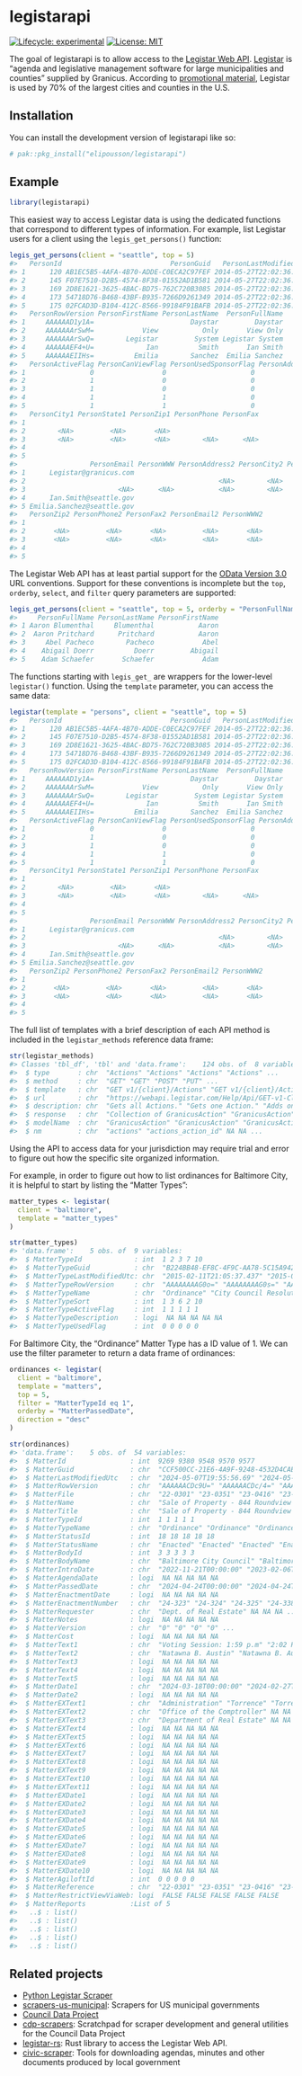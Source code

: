 
<!-- README.md is generated from README.Rmd. Please edit that file -->

# legistarapi

<!-- badges: start -->

[![Lifecycle:
experimental](https://img.shields.io/badge/lifecycle-experimental-orange.svg)](https://lifecycle.r-lib.org/articles/stages.html#experimental)
[![License:
MIT](https://img.shields.io/badge/License-MIT-yellow.svg)](https://opensource.org/licenses/MIT)
<!-- badges: end -->

The goal of legistarapi is to allow access to the [Legistar Web
API](https://webapi.legistar.com/).
[Legistar](https://granicus.com/solution/govmeetings/legistar/) is
“agenda and legislative management software for large municipalities and
counties” supplied by Granicus. According to [promotional
material](https://granicus.com/pdfs/product_legistar.pdf), Legistar is
used by 70% of the largest cities and counties in the U.S.

## Installation

You can install the development version of legistarapi like so:

``` r
# pak::pkg_install("elipousson/legistarapi")
```

## Example

``` r
library(legistarapi)
```

This easiest way to access Legistar data is using the dedicated
functions that correspond to different types of information. For
example, list Legistar users for a client using the
`legis_get_persons()` function:

``` r
legis_get_persons(client = "seattle", top = 5)
#>   PersonId                           PersonGuid   PersonLastModifiedUtc
#> 1      120 AB1EC5B5-4AFA-4B70-ADDE-C0ECA2C97FEF 2014-05-27T22:02:36.467
#> 2      145 F07E7510-D2B5-4574-8F38-01552AD1B581 2014-05-27T22:02:36.467
#> 3      169 2D8E1621-3625-4BAC-BD75-762C720B3085 2014-05-27T22:02:36.467
#> 4      173 54718D76-B468-43BF-B935-7266D9261349 2014-05-27T22:02:36.467
#> 5      175 02FCAD3D-B104-412C-8566-99184F91BAFB 2014-05-27T22:02:36.467
#>   PersonRowVersion PersonFirstName PersonLastName  PersonFullName
#> 1     AAAAAAD1y1A=                        Daystar         Daystar
#> 2     AAAAAAArSwM=            View           Only       View Only
#> 3     AAAAAAArSwQ=        Legistar         System Legistar System
#> 4     AAAAAAEF4+U=             Ian          Smith       Ian Smith
#> 5     AAAAAAEIIHs=          Emilia        Sanchez  Emilia Sanchez
#>   PersonActiveFlag PersonCanViewFlag PersonUsedSponsorFlag PersonAddress1
#> 1                0                 0                     0               
#> 2                1                 0                     0               
#> 3                1                 0                     0           <NA>
#> 4                1                 1                     0               
#> 5                1                 1                     0               
#>   PersonCity1 PersonState1 PersonZip1 PersonPhone PersonFax
#> 1                                                          
#> 2        <NA>         <NA>       <NA>                      
#> 3        <NA>         <NA>       <NA>        <NA>      <NA>
#> 4                                                          
#> 5                                                          
#>                  PersonEmail PersonWWW PersonAddress2 PersonCity2 PersonState2
#> 1      Legistar@granicus.com                                                  
#> 2                                                <NA>        <NA>         <NA>
#> 3                       <NA>      <NA>           <NA>        <NA>         <NA>
#> 4      Ian.Smith@seattle.gov                                                  
#> 5 Emilia.Sanchez@seattle.gov                                                  
#>   PersonZip2 PersonPhone2 PersonFax2 PersonEmail2 PersonWWW2
#> 1                                                           
#> 2       <NA>         <NA>       <NA>         <NA>       <NA>
#> 3       <NA>         <NA>       <NA>         <NA>       <NA>
#> 4                                                           
#> 5
```

The Legistar Web API has at least partial support for the [OData Version
3.0](https://www.odata.org/documentation/odata-version-3-0/odata-version-3-0-core-protocol/)
URL conventions. Support for these conventions is incomplete but the
`top`, `orderby`, `select`, and `filter` query parameters are supported:

``` r
legis_get_persons(client = "seattle", top = 5, orderby = "PersonFullName", order = "asc", select = c("PersonFirstName", "PersonLastName", "PersonFullName"))
#>     PersonFullName PersonLastName PersonFirstName
#> 1 Aaron Blumenthal     Blumenthal           Aaron
#> 2  Aaron Pritchard      Pritchard           Aaron
#> 3     Abel Pacheco        Pacheco            Abel
#> 4    Abigail Doerr          Doerr         Abigail
#> 5    Adam Schaefer       Schaefer            Adam
```

The functions starting with `legis_get_` are wrappers for the
lower-level `legistar()` function. Using the `template` parameter, you
can access the same data:

``` r
legistar(template = "persons", client = "seattle", top = 5)
#>   PersonId                           PersonGuid   PersonLastModifiedUtc
#> 1      120 AB1EC5B5-4AFA-4B70-ADDE-C0ECA2C97FEF 2014-05-27T22:02:36.467
#> 2      145 F07E7510-D2B5-4574-8F38-01552AD1B581 2014-05-27T22:02:36.467
#> 3      169 2D8E1621-3625-4BAC-BD75-762C720B3085 2014-05-27T22:02:36.467
#> 4      173 54718D76-B468-43BF-B935-7266D9261349 2014-05-27T22:02:36.467
#> 5      175 02FCAD3D-B104-412C-8566-99184F91BAFB 2014-05-27T22:02:36.467
#>   PersonRowVersion PersonFirstName PersonLastName  PersonFullName
#> 1     AAAAAAD1y1A=                        Daystar         Daystar
#> 2     AAAAAAArSwM=            View           Only       View Only
#> 3     AAAAAAArSwQ=        Legistar         System Legistar System
#> 4     AAAAAAEF4+U=             Ian          Smith       Ian Smith
#> 5     AAAAAAEIIHs=          Emilia        Sanchez  Emilia Sanchez
#>   PersonActiveFlag PersonCanViewFlag PersonUsedSponsorFlag PersonAddress1
#> 1                0                 0                     0               
#> 2                1                 0                     0               
#> 3                1                 0                     0           <NA>
#> 4                1                 1                     0               
#> 5                1                 1                     0               
#>   PersonCity1 PersonState1 PersonZip1 PersonPhone PersonFax
#> 1                                                          
#> 2        <NA>         <NA>       <NA>                      
#> 3        <NA>         <NA>       <NA>        <NA>      <NA>
#> 4                                                          
#> 5                                                          
#>                  PersonEmail PersonWWW PersonAddress2 PersonCity2 PersonState2
#> 1      Legistar@granicus.com                                                  
#> 2                                                <NA>        <NA>         <NA>
#> 3                       <NA>      <NA>           <NA>        <NA>         <NA>
#> 4      Ian.Smith@seattle.gov                                                  
#> 5 Emilia.Sanchez@seattle.gov                                                  
#>   PersonZip2 PersonPhone2 PersonFax2 PersonEmail2 PersonWWW2
#> 1                                                           
#> 2       <NA>         <NA>       <NA>         <NA>       <NA>
#> 3       <NA>         <NA>       <NA>         <NA>       <NA>
#> 4                                                           
#> 5
```

The full list of templates with a brief description of each API method
is included in the `legistar_methods` reference data frame:

``` r
str(legistar_methods)
#> Classes 'tbl_df', 'tbl' and 'data.frame':    124 obs. of  8 variables:
#>  $ type       : chr  "Actions" "Actions" "Actions" "Actions" ...
#>  $ method     : chr  "GET" "GET" "POST" "PUT" ...
#>  $ template   : chr  "GET v1/{client}/Actions" "GET v1/{client}/Actions/{action_id}" "POST v1/{client}/Actions" "PUT v1/{client}/Actions/{id}" ...
#>  $ url        : chr  "https://webapi.legistar.com/Help/Api/GET-v1-Client-Actions" "https://webapi.legistar.com/Help/Api/GET-v1-Client-Actions-ActionId" "https://webapi.legistar.com/Help/Api/POST-v1-Client-Actions" "https://webapi.legistar.com/Help/Api/PUT-v1-Client-Actions-Id" ...
#>  $ description: chr  "Gets all Actions." "Gets one Action." "Adds one Action." "Updates one Action." ...
#>  $ response   : chr  "Collection of GranicusAction" "GranicusAction" "HttpResponseMessage" "Collection of GranicusAction" ...
#>  $ modelName  : chr  "GranicusAction" "GranicusAction" "GranicusAction" "GranicusAction" ...
#>  $ nm         : chr  "actions" "actions_action_id" NA NA ...
```

Using the API to access data for your jurisdiction may require trial and
error to figure out how the specific site organized information.

For example, in order to figure out how to list ordinances for Baltimore
City, it is helpful to start by listing the “Matter Types”:

``` r
matter_types <- legistar(
  client = "baltimore",
  template = "matter_types"
)

str(matter_types)
#> 'data.frame':    5 obs. of  9 variables:
#>  $ MatterTypeId             : int  1 2 3 7 10
#>  $ MatterTypeGuid           : chr  "B224BB48-EF8C-4F9C-AA78-5C15A942344A" "E6C16D0D-13DD-4307-95DF-8F8F3E644CDA" "7D89AEED-060E-4F12-91FA-9BF0F23241B3" "7D933938-76F2-44F8-AA20-3BABEA4CACB1" ...
#>  $ MatterTypeLastModifiedUtc: chr  "2015-02-11T21:05:37.437" "2015-02-11T21:05:37.437" "2015-02-11T21:05:37.437" "2015-02-11T21:05:37.437" ...
#>  $ MatterTypeRowVersion     : chr  "AAAAAAAAG0o=" "AAAAAAAAG0s=" "AAAAAAAAG0w=" "AAAAAAAAG00=" ...
#>  $ MatterTypeName           : chr  "Ordinance" "City Council Resolution" "Executive Nomination" "Mayor and City Council Res." ...
#>  $ MatterTypeSort           : int  1 3 6 2 10
#>  $ MatterTypeActiveFlag     : int  1 1 1 1 1
#>  $ MatterTypeDescription    : logi  NA NA NA NA NA
#>  $ MatterTypeUsedFlag       : int  0 0 0 0 0
```

For Baltimore City, the “Ordinance” Matter Type has a ID value of 1. We
can use the filter parameter to return a data frame of ordinances:

``` r
ordinances <- legistar(
  client = "baltimore",
  template = "matters",
  top = 5,
  filter = "MatterTypeId eq 1",
  orderby = "MatterPassedDate",
  direction = "desc"
)

str(ordinances)
#> 'data.frame':    5 obs. of  54 variables:
#>  $ MatterId                : int  9269 9380 9548 9570 9577
#>  $ MatterGuid              : chr  "CCF500CC-21E6-4A9F-9248-4532D4CAE9DB" "4BF92EB4-6ECF-451B-AB54-BCE01B3E9AB6" "0B4764EC-F36A-4EC9-BF41-AC41F64AA743" "F19536EC-63D8-4269-BDFF-8A089B770440" ...
#>  $ MatterLastModifiedUtc   : chr  "2024-05-07T19:55:56.69" "2024-05-07T19:56:17.353" "2024-05-07T19:56:39.28" "2024-05-07T20:03:07.207" ...
#>  $ MatterRowVersion        : chr  "AAAAAACDc9U=" "AAAAAACDc/4=" "AAAAAACDdCM=" "AAAAAACDdlk=" ...
#>  $ MatterFile              : chr  "22-0301" "23-0351" "23-0416" "23-0427" ...
#>  $ MatterName              : chr  "Sale of Property - 844 Roundview Road" "Rezoning - 1801 to 1807 Bloomingdale Road and 1800 to 1816 North Rosedale Street" "Baltimore City Office of Returning Citizens" "Baltimore Police Department - Trauma-Informed Care Training" ...
#>  $ MatterTitle             : chr  "Sale of Property - 844 Roundview Road\r\nFor the purpose of authorizing the Mayor and City Council of Baltimore"| __truncated__ "Rezoning - 1801 to 1807 Bloomingdale Road and 1800 to 1816 North Rosedale Street\r\nFor the purpose of changing"| __truncated__ "Baltimore City Office of Returning Citizens\r\nFor the purpose of establishing a Baltimore City Office of Retur"| __truncated__ "Baltimore Police Department - Trauma-Informed Care Training\r\nFor the purpose of adding the Baltimore Police D"| __truncated__ ...
#>  $ MatterTypeId            : int  1 1 1 1 1
#>  $ MatterTypeName          : chr  "Ordinance" "Ordinance" "Ordinance" "Ordinance" ...
#>  $ MatterStatusId          : int  18 18 18 18 18
#>  $ MatterStatusName        : chr  "Enacted" "Enacted" "Enacted" "Enacted" ...
#>  $ MatterBodyId            : int  3 3 3 3 3
#>  $ MatterBodyName          : chr  "Baltimore City Council" "Baltimore City Council" "Baltimore City Council" "Baltimore City Council" ...
#>  $ MatterIntroDate         : chr  "2022-11-21T00:00:00" "2023-02-06T00:00:00" "2023-08-21T00:00:00" "2023-09-18T00:00:00" ...
#>  $ MatterAgendaDate        : logi  NA NA NA NA NA
#>  $ MatterPassedDate        : chr  "2024-04-24T00:00:00" "2024-04-24T00:00:00" "2024-04-24T00:00:00" "2024-04-24T00:00:00" ...
#>  $ MatterEnactmentDate     : logi  NA NA NA NA NA
#>  $ MatterEnactmentNumber   : chr  "24-323" "24-324" "24-325" "24-338" ...
#>  $ MatterRequester         : chr  "Dept. of Real Estate" NA NA NA ...
#>  $ MatterNotes             : logi  NA NA NA NA NA
#>  $ MatterVersion           : chr  "0" "0" "0" "0" ...
#>  $ MatterCost              : logi  NA NA NA NA NA
#>  $ MatterText1             : chr  "Voting Session: 1:59 p.m" "2:02 P.M" "1:02 p.m" "12:59 P.M" ...
#>  $ MatterText2             : chr  "Natawna B. Austin" "Natawna B. Austin" "Natawna B. Austin" "Natawna B. Austin" ...
#>  $ MatterText3             : logi  NA NA NA NA NA
#>  $ MatterText4             : logi  NA NA NA NA NA
#>  $ MatterText5             : logi  NA NA NA NA NA
#>  $ MatterDate1             : chr  "2024-03-18T00:00:00" "2024-02-27T00:00:00" "2024-02-28T00:00:00" "2024-03-20T00:00:00" ...
#>  $ MatterDate2             : logi  NA NA NA NA NA
#>  $ MatterEXText1           : chr  "Administration" "Torrence" "Torrence" "Cohen" ...
#>  $ MatterEXText2           : chr  "Office of the Comptroller" NA NA NA ...
#>  $ MatterEXText3           : chr  "Department of Real Estate" NA NA NA ...
#>  $ MatterEXText4           : logi  NA NA NA NA NA
#>  $ MatterEXText5           : logi  NA NA NA NA NA
#>  $ MatterEXText6           : logi  NA NA NA NA NA
#>  $ MatterEXText7           : logi  NA NA NA NA NA
#>  $ MatterEXText8           : logi  NA NA NA NA NA
#>  $ MatterEXText9           : logi  NA NA NA NA NA
#>  $ MatterEXText10          : logi  NA NA NA NA NA
#>  $ MatterEXText11          : logi  NA NA NA NA NA
#>  $ MatterEXDate1           : logi  NA NA NA NA NA
#>  $ MatterEXDate2           : logi  NA NA NA NA NA
#>  $ MatterEXDate3           : logi  NA NA NA NA NA
#>  $ MatterEXDate4           : logi  NA NA NA NA NA
#>  $ MatterEXDate5           : logi  NA NA NA NA NA
#>  $ MatterEXDate6           : logi  NA NA NA NA NA
#>  $ MatterEXDate7           : logi  NA NA NA NA NA
#>  $ MatterEXDate8           : logi  NA NA NA NA NA
#>  $ MatterEXDate9           : logi  NA NA NA NA NA
#>  $ MatterEXDate10          : logi  NA NA NA NA NA
#>  $ MatterAgiloftId         : int  0 0 0 0 0
#>  $ MatterReference         : chr  "22-0301" "23-0351" "23-0416" "23-0427" ...
#>  $ MatterRestrictViewViaWeb: logi  FALSE FALSE FALSE FALSE FALSE
#>  $ MatterReports           :List of 5
#>   ..$ : list()
#>   ..$ : list()
#>   ..$ : list()
#>   ..$ : list()
#>   ..$ : list()
```

## Related projects

- [Python Legistar
  Scraper](https://github.com/opencivicdata/python-legistar-scraper)
- [scrapers-us-municipal](https://github.com/opencivicdata/scrapers-us-municipal):
  Scrapers for US municipal governments
- [Council Data Project](https://councildataproject.org/)
- [cdp-scrapers](https://councildataproject.org/cdp-scrapers/index.html):
  Scratchpad for scraper development and general utilities for the
  Council Data Project
- [legistar-rs](https://github.com/Subzidion/legistar-rs): Rust library
  to access the Legistar Web API.
- [civic-scraper](https://github.com/biglocalnews/civic-scraper): Tools
  for downloading agendas, minutes and other documents produced by local
  government
